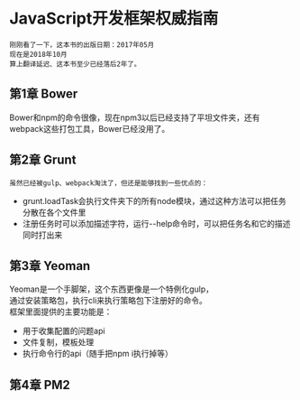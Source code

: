 # JavaScript开发框架权威指南

```
刚刚看了一下，这本书的出版日期：2017年05月
现在是2018年10月
算上翻译延迟、这本书至少已经落后2年了。
```

## 第1章 Bower
Bower和npm的命令很像，现在npm3以后已经支持了平坦文件夹，还有webpack这些打包工具，Bower已经没用了。

## 第2章 Grunt
```
虽然已经被gulp、webpack淘汰了，但还是能够找到一些优点的：
```
* grunt.loadTask会执行文件夹下的所有node模块，通过这种方法可以把任务分散在各个文件里
* 注册任务时可以添加描述字符，运行--help命令时，可以把任务名和它的描述同时打出来

## 第3章 Yeoman
Yeoman是一个手脚架，这个东西更像是一个特例化gulp，<br>
通过安装策略包，执行cli来执行策略包下注册好的命令。<br>
框架里面提供的主要功能是：
* 用于收集配置的问题api
* 文件复制，模板处理
* 执行命令行的api（随手把npm i执行掉等）

## 第4章 PM2

